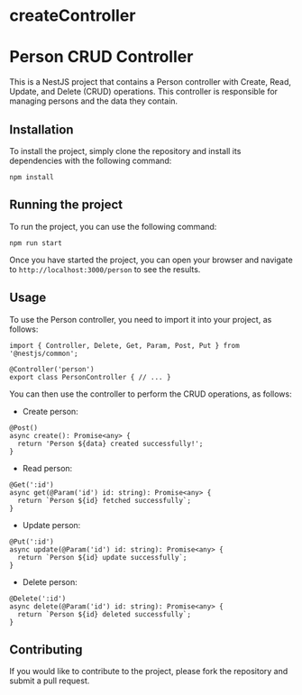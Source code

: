 # createController
# Person CRUD Controller

This is a NestJS project that contains a Person controller with Create, Read, Update, and Delete (CRUD) operations. This controller is responsible for managing persons and the data they contain.

## Installation

To install the project, simply clone the repository and install its dependencies with the following command:

```
npm install
```

## Running the project

To run the project, you can use the following command:

```
npm run start
```

Once you have started the project, you can open your browser and navigate to `http://localhost:3000/person` to see the results.

## Usage

To use the Person controller, you need to import it into your project, as follows:

```
import { Controller, Delete, Get, Param, Post, Put } from '@nestjs/common';

@Controller('person')
export class PersonController { // ... }
```

You can then use the controller to perform the CRUD operations, as follows:

* Create person:

```
@Post()
async create(): Promise<any> {
  return 'Person ${data} created successfully!';
}
```

* Read person:

```
@Get(':id')
async get(@Param('id') id: string): Promise<any> {
  return `Person ${id} fetched successfully`;
}
```

* Update person:

```
@Put(':id')
async update(@Param('id') id: string): Promise<any> {
  return `Person ${id} update successfully`;
}
```

* Delete person:

```
@Delete(':id')
async delete(@Param('id') id: string): Promise<any> {
  return `Person ${id} deleted successfully`;
}
```

## Contributing

If you would like to contribute to the project, please fork the repository and submit a pull request.
